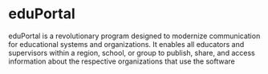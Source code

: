 # eduPortal
eduPortal is a revolutionary program designed to modernize communication for educational systems and organizations. It enables all educators and supervisors within a region, school, or group to publish, share, and access information about the respective organizations that use the software
